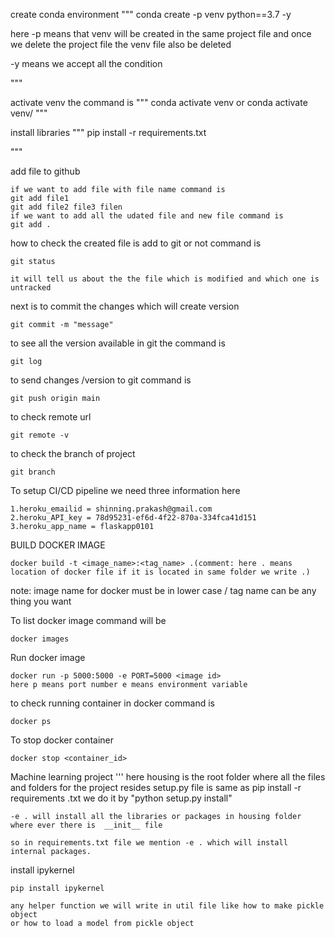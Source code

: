 create conda environment
"""
conda create -p venv python==3.7 -y

here -p means that venv will be created in the same project file and once we delete the project file 
the venv file also be deleted

-y means we accept all the condition

"""

activate venv the command is
"""
conda activate venv
       or
conda activate venv/
"""

install libraries
"""
pip install -r requirements.txt

"""

add file to github
```
if we want to add file with file name command is
git add file1
git add file2 file3 filen
if we want to add all the udated file and new file command is
git add .

```
how to check the created file is add to git or not command is
```
git status

it will tell us about the the file which is modified and which one is untracked

```
next is to commit the changes which will create version
```
git commit -m "message"
```
to see all the version available in git the command is
```
git log

```
to send changes /version to git command is
```
git push origin main
```
to check remote url
```
git remote -v

```
to check the branch of project
```
git branch

```
To setup CI/CD pipeline we need three information here
```
1.heroku_emailid = shinning.prakash@gmail.com
2.heroku_API_key = 78d95231-ef6d-4f22-870a-334fca41d151
3.heroku_app_name = flaskapp0101  

```
BUILD DOCKER IMAGE
```
docker build -t <image_name>:<tag_name> .(comment: here . means location of docker file if it is located in same folder we write .)

```
note: image name for docker must be in lower case / tag name can be any thing you want

To list docker image command will be
```
docker images

```
Run docker image
```
docker run -p 5000:5000 -e PORT=5000 <image id>
here p means port number e means environment variable

```
to check running container in docker command is
```
docker ps

```
To stop docker container
```
docker stop <container_id>

```
Machine learning project
'''
here housing is the root folder where all the files and folders for the project resides
setup.py file is same as pip install -r requirements .txt
we do it by  "python setup.py install"

```
-e . will install all the libraries or packages in housing folder where ever there is  __init__ file 

so in requirements.txt file we mention -e . which will install internal packages.

```
install ipykernel
```
pip install ipykernel

```
```
any helper function we will write in util file like how to make pickle object
or how to load a model from pickle object
```


